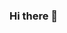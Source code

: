 ### Hi there 👋

<!--
**hrjco-tip/rjco-tip** is a ✨ _special_ ✨ repository because its `README.md` (this file) appears on your GitHub profile.

Here are some ideas to get you started:

- 🔭 I’m Raymond Co
- 🌱 I am a 3rd year student
- 👯 I am interested in computers
- 📫 My email address is qrjtco@tip.edu.ph
- ⚡ My computer has a Ryzen processor and an Nvidia GPU
-->
